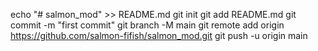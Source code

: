 echo "# salmon_mod" >> README.md
git init
git add README.md
git commit -m "first commit"
git branch -M main
git remote add origin https://github.com/salmon-fifish/salmon_mod.git
git push -u origin main
